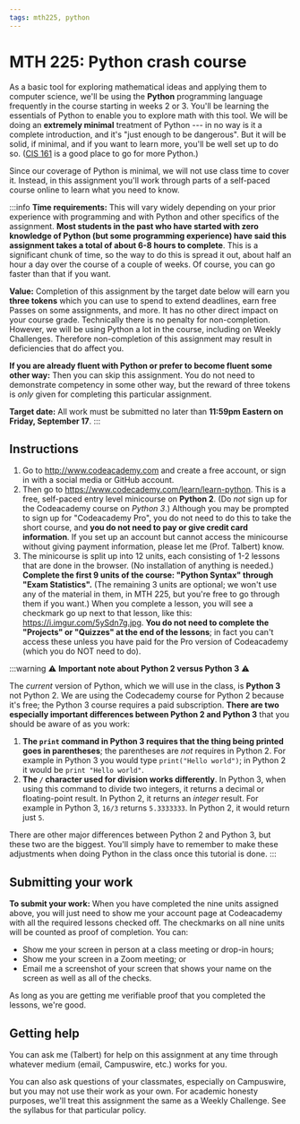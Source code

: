 ```yaml
---
tags: mth225, python
---
```



# MTH 225: Python crash course 

As a basic tool for exploring mathematical ideas and applying them to computer science, we'll be using the **Python** programming language frequently in the course starting in weeks 2 or 3. You'll be learning the essentials of Python to enable you to explore math with this tool. We will be doing an **extremely minimal** treatment of Python --- in no way is it a complete introduction, and it's "just enough to be dangerous". But it will be solid, if minimal, and if you want to learn more, you'll be well set up to do so. ([CIS 161](https://cis.gvsu.edu/~wolffe/courses/cs161/docs/cs161Syllabus.pdf) is a good place to go for more Python.)

Since our coverage of Python is minimal, we will not use class time to cover it. Instead, in this assignment you'll work through parts of a self-paced course online to learn what you need to know. 


:::info
**Time requirements:** This will vary widely depending on your prior experience with programming and with Python and other specifics of the assignment. **Most students in the past who have started with zero knowledge of Python (but some programming experience) have said this assignment takes a total of about 6-8 hours to complete**. This is a significant chunk of time, so the way to do this is spread it out, about half an hour a day over the course of a couple of weeks. Of course, you can go faster than that if you want. 

**Value:** Completion of this assignment by the target date below will earn you **three tokens** which you can use to spend to extend deadlines, earn free Passes on some assignments, and more. It has no other direct impact on your course grade. Technically there is no penalty for non-completion. However, we will be using Python a lot in the course, including on Weekly Challenges. Therefore  non-completion of this assignment may result in deficiencies that do affect you. 

**If you are already fluent with Python or prefer to become fluent some other way:** Then you can skip this assignment. You do not need to demonstrate competency in some other way, but the reward of three tokens is *only* given for completing this particular assignment. 

**Target date:** All work must be submitted no later than **11:59pm Eastern on Friday, September 17**. 
:::


## Instructions


1. Go to http://www.codeacademy.com and create a free account, or sign in with a social media or GitHub account. 
2. Then go to https://www.codecademy.com/learn/learn-python. This is a free, self-paced entry level minicourse on **Python 2**. (Do *not* sign up for the Codeacademy course on *Python 3*.) Although you may be prompted to sign up for "Codeacademy Pro", you do not need to do this to take the short course, and **you do not need to pay or give credit card information**. If you set up an account but cannot access the minicourse without giving payment information, please let me (Prof. Talbert) know. 
3. The minicourse is split up into 12 units, each consisting of 1-2 lessons that are done in the browser. (No installation of anything is needed.) **Complete the first 9 units of the course: "Python Syntax" through "Exam Statistics".** (The remaining 3 units are optional; we won't use any of the material in them, in MTH 225, but you're free to go through them if you want.) When you complete a lesson, you will see a checkmark go up next to that lesson, like this: https://i.imgur.com/5ySdn7g.jpg. **You do not need to complete the "Projects" or "Quizzes" at the end of the lessons**; in fact you can't access these unless you have paid for the Pro version of Codeacademy (which you do NOT need to do). 

:::warning
:warning:  **Important note about Python 2 versus Python 3** :warning: 


The *current* version of Python, which we will use in the class, is **Python 3** not Python 2. We are using the Codecademy course for Python 2 because it's free; the Python 3 course requires a paid subscription. **There are two especially important differences between Python 2 and Python 3** that you should be aware of as you work: 

1. **The `print` command in Python 3 requires that the thing being printed goes in parentheses**; the parentheses are *not* requires in Python 2. For example in Python 3 you would type `print("Hello world")`; in Python 2 it would be `print "Hello world"`. 
2. **The `/` character used for division works differently**. In Python 3, when using this command to divide two integers, it returns a decimal or floating-point result. In Python 2, it returns an *integer* result. For example in Python 3, `16/3` returns `5.3333333`. In Python 2, it would return just `5`. 

There are other major differences between Python 2 and Python 3, but these two are the biggest. You'll simply have to remember to make these adjustments when doing Python in the class once this tutorial is done. 
:::

## Submitting your work


**To submit your work:** When you have completed the nine units assigned above, you will just need to show me your account page at Codeacademy with all the required lessons checked off. The checkmarks on all nine units will be counted as proof of completion. You can: 

- Show me your screen in person at a class meeting or drop-in hours; 
- Show me your screen in a Zoom meeting; or  
- Email me a screenshot of your screen that shows your name on the screen as well as all of the checks. 

As long as you are getting me verifiable proof that you completed the lessons, we're good. 


## Getting help

You can ask me (Talbert) for help on this assignment at any time through whatever medium (email, Campuswire, etc.) works for you. 

You can also ask questions of your classmates, especially on Campuswire, but you may not use their work as your own. For academic honesty purposes, we'll treat this assignment the same as a Weekly Challenge. See the syllabus for that particular policy. 



<!--stackedit_data:
eyJoaXN0b3J5IjpbLTE1ODYyMTk4NiwxMDg3MDQ0NzE3XX0=
-->